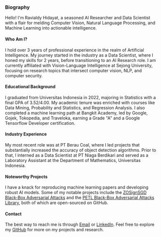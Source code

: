 <!-- Write your biography here. Tell the world about yourself. Link to your favorite [subreddit](http://reddit.com). You can put a picture in, too. The code is already in, just name your picture `prof_pic.jpg` and put it in the `img/` folder. -->

### Biography

Hello! I'm Ravialdy Hidayat, a seasoned AI Researcher and Data Scientist with a flair for melding Computer Vision, Natural Language Processing, and Machine Learning into actionable intelligence. 

#### Who Am I?
I hold over 3 years of professional experience in the realm of Artificial Intelligence. My journey started in the industry as a Data Scientist, where I honed my skills for 2 years, before transitioning to an AI Research role. I am currently affiliated with Vision-Language Intelligence at Sejong University, focusing on research topics that intersect computer vision, NLP, and computer security.

#### Educational Background
I graduated from Universitas Indonesia in 2022, majoring in Statistics with a final GPA of 3.52/4.00. My academic tenure was enriched with courses like Data Mining, Probability and Statistics, and Regression Analysis. I also completed a machine learning path at Bangkit Academy, led by Google, Gojek, Tokopedia, and Traveloka, earning a Grade "A" and a Google Tensorflow Developer certification.

#### Industry Experience
My most recent role was at PT Berau Coal, where I led projects that substantially increased the accuracy of object detection algorithms. Prior to that, I interned as a Data Scientist at PT Niaga Berdikari and served as a Laboratory Assistant at the Department of Mathematics, Universitas Indonesia.

#### Noteworthy Projects
I have a knack for reproducing machine learning papers and developing robust AI models. Some of my notable projects include the [ZOSignSGD Black-Box Adversarial Attacks](https://github.com/ravialdy/ZOSignSGD-PyTorch) and the [PETL Black-Box Adversarial Attacks Library](https://github.com/ravialdy/PETL-Attacks), both of which are open-sourced on GitHub.

#### Contact
The best way to reach me is through [Email](mailto:ravialdyhidayat@gmail.com) or [LinkedIn](https://www.linkedin.com/in/ravialdy-hidayat-a617a8156/). Feel free to explore my [GitHub](https://github.com/ravialdy) for more on my projects and research.

<!-- Put your address / P.O. box / other info right below your picture. You can also disable any these elements by editing `profile` property of the YAML header of your `_pages/about.md`. Edit `_bibliography/papers.bib` and Jekyll will render your [publications page](/al-folio/publications/) automatically. -->
<!-- 
Link to your social media connections, too. This theme is set up to use [Font Awesome icons](http://fortawesome.github.io/Font-Awesome/) and [Academicons](https://jpswalsh.github.io/academicons/), like the ones below. Add your Facebook, Twitter, LinkedIn, Google Scholar, or just disable all of them. -->
